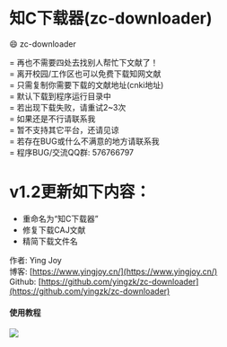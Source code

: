 # 知C下载器(zc-downloader)
:smile: zc-downloader

= 再也不需要四处去找别人帮忙下文献了！    <br>
= 离开校园/工作区也可以免费下载知网文献   <br>
= 只需复制你需要下载的文献地址(cnki地址)  <br>
= 默认下载到程序运行目录中                <br>
= 若出现下载失败，请重试2~3次<br>
= 如果还是不行请联系我<br>
= 暂不支持其它平台，还请见谅<br>
= 若存在BUG或什么不满意的地方请联系我<br>
= 程序BUG/交流QQ群: 576766797<br>

# v1.2更新如下内容：
- 重命名为“知C下载器”
- 修复下载CAJ文献
- 精简下载文件名

作者: Ying Joy<br>
博客: [https://www.yingjoy.cn/](https://www.yingjoy.cn/)<br>
Github: [https://github.com/yingzk/zc-downloader](https://github.com/yingzk/zc-downloader)

#### 使用教程
![](https://www.yingjoy.cn/wp-content/uploads/2018/05/%E4%BD%BF%E7%94%A8%E6%95%99%E7%A8%8B.gif)
